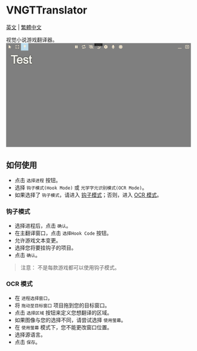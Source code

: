 # VNGTTranslator

[英文](../README.md) | [繁體中文](./README.zh-tw.md)

视觉小说游戏翻译器。
![封面](cover.png)

## 如何使用

- 点击 `选择进程` 按钮。
- 选择 `钩子模式(Hook Mode)` 或 `光学字元识别模式(OCR Mode)`。
- 如果选择了 `钩子模式`，请进入 [钩子模式](#hook-mode)；否则，进入 [OCR 模式](#ocr-mode)。

### 钩子模式

- 选择进程后，点击 `确认`。
- 在主翻译窗口，点击 `选择Hook Code` 按钮。
- 允许游戏文本变更。
- 选择您将要挂钩子的项目。
- 点击 `确认`。

> 注意： 不是每款游戏都可以使用钩子模式。

### OCR 模式

- 在 `进程选择窗口`，
- 将 `拖动至目标窗口` 项目拖到您的目标窗口。
- 点击 `选择区域` 按钮来定义您想翻译的区域。
- 如果图像与您的选择不同，请尝试选择 `使用萤幕`。
- 在 `使用萤幕` 模式下，您不能更改窗口位置。
- 选择源语言。
- 点击 `保存`。
